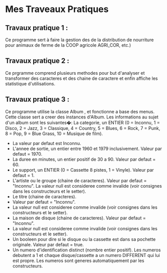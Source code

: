 # Mes Traveaux Pratiques 
## Travaux pratique 1 :
Ce programme sert à faire la gestion des de la distribution de nourriture pour animaux de ferme de la COOP
agricole AGRI_COR, etc.)

## Travaux pratique 2 :
 Ce prgramme comprend plusieurs methodes pour but d'analyser et transformer des caracteres et des  chaine de caractere et enfin affiche les statistique 
 d'utilisations.
 
## Travaux pratique 3 :
 Ce programme utilise la classe Album , et fonctionne a base des menus. Cette classe sert a creer des instances d'Album. Les informations  au sujet d'un album sont les suivantes�:
 La categorie, un ENTIER (0 = Inconnu, 1 = Disco, 2 = Jazz, 3 = Classique, 4 = Country, 5 = Blues, 6 = Rock,   7 = Punk, 8 = Pop,  9 = Blue Grass, 10 = Musique de film).
 - La valeur  par defaut est Inconnu.     
 - L'annee de sortie, un entier entre 1960 et 1979 inclusivement. Valeur par defaut = 1970.
 - La duree en minutes, un entier positif de 30 a 90. Valeur par defaut = 60.
 - Le support, un ENTIER  (0 = Cassette 8 pistes, 1 = Vinyle). Valeur par defaut = 1.
 - L'artiste ou le groupe (chaine de caracteres). Valeur par defaut = "Inconnu". La valeur null est consideree comme invalide (voir consignes dans les constructeurs et le setter).
 - Le titre (chaine de caracteres). 
 - Valeur par defaut = "Inconnu".
 -  La valeur null est consideree comme invalide (voir consignes dans les constructeurs et le setter).
 -  La maison de disque (chaine de caracteres). Valeur par defaut = "Inconnu".
 -   La valeur null est consideree comme invalide (voir consignes dans les constructeurs et le setter).
 -  Un booleen pour dire si le disque ou la cassette est dans sa pochette originale. Valeur par defaut = true.
 - Un numero d'identification distinct (nombre entier positif). Les numeros debutent a 1 et chaque disque/cassette a un numero DIFFERENT qui lui est propre. Les numeros sont generes automatiquement par les constructeurs.
 
